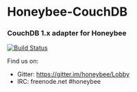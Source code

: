# Honeybee-CouchDB
### CouchDB 1.x adapter for Honeybee

[![Build Status](https://travis-ci.org/honeybee/couchdb.svg?branch=master)](https://travis-ci.org/honeybee/couchdb)

Find us on:

* Gitter: https://gitter.im/honeybee/Lobby
* IRC: freenode.net #honeybee